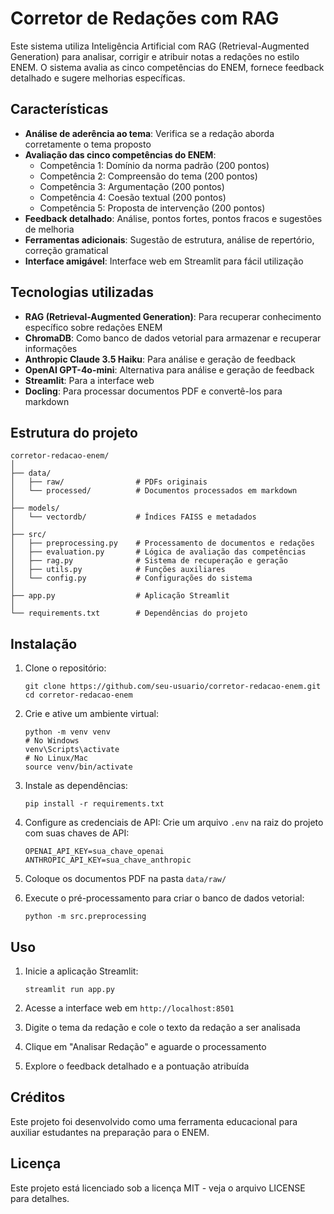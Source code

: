 # Corretor de Redações com RAG

Este sistema utiliza Inteligência Artificial com RAG (Retrieval-Augmented Generation) para analisar, corrigir e atribuir notas a redações no estilo ENEM. O sistema avalia as cinco competências do ENEM, fornece feedback detalhado e sugere melhorias específicas.

## Características

- **Análise de aderência ao tema**: Verifica se a redação aborda corretamente o tema proposto
- **Avaliação das cinco competências do ENEM**:
  - Competência 1: Domínio da norma padrão (200 pontos)
  - Competência 2: Compreensão do tema (200 pontos)
  - Competência 3: Argumentação (200 pontos)
  - Competência 4: Coesão textual (200 pontos)
  - Competência 5: Proposta de intervenção (200 pontos)
- **Feedback detalhado**: Análise, pontos fortes, pontos fracos e sugestões de melhoria
- **Ferramentas adicionais**: Sugestão de estrutura, análise de repertório, correção gramatical
- **Interface amigável**: Interface web em Streamlit para fácil utilização

## Tecnologias utilizadas

- **RAG (Retrieval-Augmented Generation)**: Para recuperar conhecimento específico sobre redações ENEM
- **ChromaDB**: Como banco de dados vetorial para armazenar e recuperar informações
- **Anthropic Claude 3.5 Haiku**: Para análise e geração de feedback
- **OpenAI GPT-4o-mini**: Alternativa para análise e geração de feedback
- **Streamlit**: Para a interface web
- **Docling**: Para processar documentos PDF e convertê-los para markdown

## Estrutura do projeto

```
corretor-redacao-enem/
│
├── data/
│   ├── raw/                # PDFs originais
│   └── processed/          # Documentos processados em markdown
│
├── models/
│   └── vectordb/           # Índices FAISS e metadados
│
├── src/
│   ├── preprocessing.py    # Processamento de documentos e redações
│   ├── evaluation.py       # Lógica de avaliação das competências
│   ├── rag.py              # Sistema de recuperação e geração
│   ├── utils.py            # Funções auxiliares
│   └── config.py           # Configurações do sistema
│
├── app.py                  # Aplicação Streamlit
│
└── requirements.txt        # Dependências do projeto
```

## Instalação

1. Clone o repositório:
   ```
   git clone https://github.com/seu-usuario/corretor-redacao-enem.git
   cd corretor-redacao-enem
   ```

2. Crie e ative um ambiente virtual:
   ```
   python -m venv venv
   # No Windows
   venv\Scripts\activate
   # No Linux/Mac
   source venv/bin/activate
   ```

3. Instale as dependências:
   ```
   pip install -r requirements.txt
   ```

4. Configure as credenciais de API:
   Crie um arquivo `.env` na raiz do projeto com suas chaves de API:
   ```
   OPENAI_API_KEY=sua_chave_openai
   ANTHROPIC_API_KEY=sua_chave_anthropic
   ```

5. Coloque os documentos PDF na pasta `data/raw/`

6. Execute o pré-processamento para criar o banco de dados vetorial:
   ```
   python -m src.preprocessing
   ```

## Uso

1. Inicie a aplicação Streamlit:
   ```
   streamlit run app.py
   ```

2. Acesse a interface web em `http://localhost:8501`

3. Digite o tema da redação e cole o texto da redação a ser analisada

4. Clique em "Analisar Redação" e aguarde o processamento

5. Explore o feedback detalhado e a pontuação atribuída

## Créditos

Este projeto foi desenvolvido como uma ferramenta educacional para auxiliar estudantes na preparação para o ENEM.

## Licença

Este projeto está licenciado sob a licença MIT - veja o arquivo LICENSE para detalhes.
